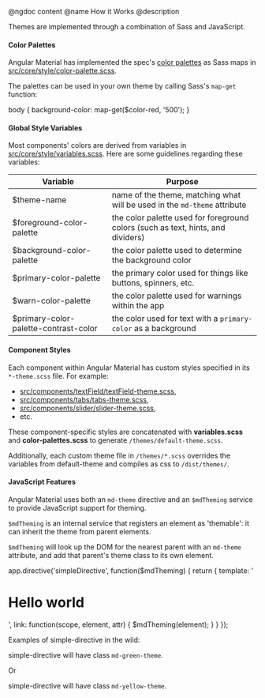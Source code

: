 @ngdoc content
@name How it Works
@description

Themes are implemented through a combination of Sass and JavaScript.

#### Color Palettes

Angular Material has implemented the spec's [color palettes](http://www.google.com/design/spec/style/color.html#color-ui-color-palette) as Sass maps in [src/core/style/color-palette.scss](https://github.com/angular/material/blob/master/src/core/style/color-palette.scss). 

The palettes can be used in your own theme by calling Sass's `map-get` function:

<hljs lang="css">
body {
	background-color: map-get($color-red, '500');
}
</hljs>

#### Global Style Variables

Most components' colors are derived from variables in [src/core/style/variables.scss](https://github.com/angular/material/blob/master/src/core/style/variables.scss). Here are some guidelines regarding these variables:

| Variable | Purpose |
|--------|--------|
| $theme-name | name of the theme, matching what will be used in the `md-theme` attribute |
| $foreground-color-palette | the color palette used for foreground colors (such as text, hints, and dividers) |
| $background-color-palette | the color palette used to determine the background color |
| $primary-color-palette | the primary color used for things like buttons, spinners, etc. |
| $warn-color-palette | the color palette used for warnings within the app |
| $primary-color-palette-contrast-color | the color used for text with a `primary-color` as a background |

#### Component Styles

Each component within Angular Material has custom styles specified in its `*-theme.scss` file. For example: 

- [src/components/textField/textField-theme.scss](https://github.com/angular/material/blob/master/src/components/textField/textField-theme.scss),
- [src/components/tabs/tabs-theme.scss](https://github.com/angular/material/blob/master/src/components/tabs/tabs-theme.scss),
- [src/components/slider/slider-theme.scss](https://github.com/angular/material/blob/master/src/components/slider/slider-theme.scss),
- etc.

These component-specific styles are concatenated with **variables.scss** and **color-palettes.scss** to generate `/themes/default-theme.scss`.

Additionally, each custom theme file in `/themes/*.scss` overrides the variables from default-theme and compiles as css to `/dist/themes/`.

#### JavaScript Features

Angular Material uses both an `md-theme` directive and an `$mdTheming` service to provide JavaScript support for theming.

`$mdTheming` is an internal service that registers an element as 'themable': it can inherit the theme from parent elements.

`$mdTheming` will look up the DOM for the nearest parent with an `md-theme` attribute, and add that parent's theme class to its own element.

<hljs lang="js">
app.directive('simpleDirective', function($mdTheming) {
  return {
    template: '<h1>Hello world</h1>',
    link: function(scope, element, attr) {
      $mdTheming(element);
    }
  }
});
</hljs>

Examples of simple-directive in the wild:

<hljs lang="html">
<div md-theme="green">
  <simple-directive></simple-directive>
</div>
</hljs>

simple-directive will have class `md-green-theme`.

Or

<hljs lang="html">
<div md-theme="green">
  <simple-directive md-theme="yellow"></simple-directive>
</div>
</hljs>

simple-directive will have class `md-yellow-theme`.

